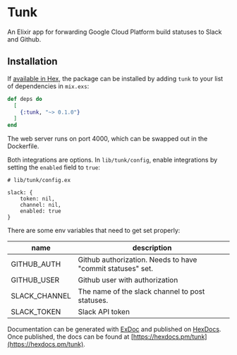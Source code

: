 # Tunk

An Elixir app for forwarding Google Cloud Platform build statuses to Slack and Github. 

## Installation

If [available in Hex](https://hex.pm/docs/publish), the package can be installed
by adding `tunk` to your list of dependencies in `mix.exs`:

```elixir
def deps do
  [
    {:tunk, "~> 0.1.0"}
  ]
end
```

The web server runs on port 4000, which can be swapped out in the Dockerfile.

Both integrations are options. In `lib/tunk/config`, enable integrations by setting the `enabled` field to `true`: 

```
# lib/tunk/config.ex

slack: {
	token: nil, 
	channel: nil, 
	enabled: true	
}
```

There are some env variables that need to get set properly:

|name|description|
|--- |---|
GITHUB_AUTH|Github authorization. Needs to have "commit statuses" set.
GITHUB_USER|Github user with authorization|
SLACK_CHANNEL|The name of the slack channel to post statuses. 
SLACK_TOKEN|Slack API token

Documentation can be generated with [ExDoc](https://github.com/elixir-lang/ex_doc)
and published on [HexDocs](https://hexdocs.pm). Once published, the docs can
be found at [https://hexdocs.pm/tunk](https://hexdocs.pm/tunk).
